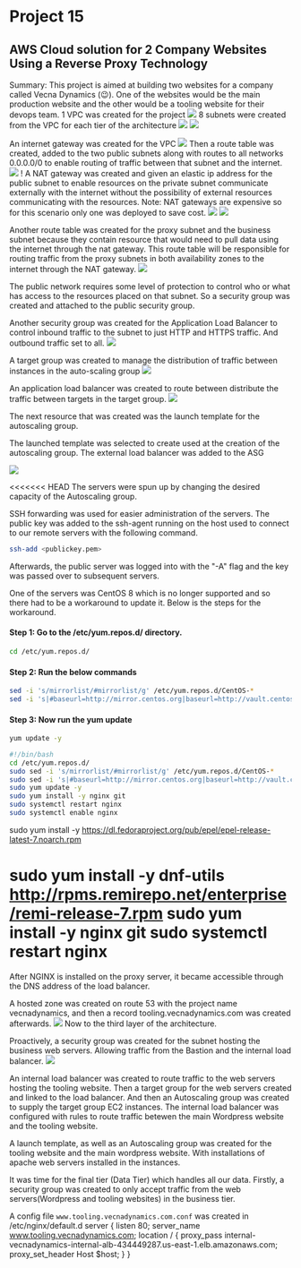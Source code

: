 # Project 15

## AWS Cloud solution for 2 Company Websites Using a Reverse Proxy Technology

Summary: This project is aimed at building two websites for a company called Vecna Dynamics (😉). One of the websites would be the main production website and the other would be a tooling website for their devops team.
1 VPC was created for the project
![](media/Project15_images/AWS-Architecture.png)
8 subnets were created from the VPC for each tier of the architecture
![](media/Project15_images/creating_subnets.png)
![](media/Project15_images/created_subnets.png)

An internet gateway was created for the VPC
![](media/Project15_images/igw.png)
Then a route table was created, added to the two public subnets along with routes to all networks 0.0.0.0/0 to enable routing of traffic between that subnet and the internet.
![](media/Project15_images/rt_public_subnets.png)
! A NAT gateway was created and given an elastic ip address for the public subnet to enable resources on the private subnet communicate externally with the internet without the possibility of external resources communicating with the resources.
Note: NAT gateways are expensive so for this scenario only one was deployed to save cost.
![](media/Project15_images/nat_gateway.png)
![](media/Project15_images/nat-gateway-subnets.png)

Another route table was created for the proxy subnet and the business subnet because they contain resource that would need to pull data using the internet through the nat gateway. This route table will be responsible for routing traffic from the proxy subnets in both availability zones to the internet through the NAT gateway.
![](media/Project15_images/)

The public network requires some level of protection to control who or what has access to the resources placed on that subnet. So a security group was created and attached to the public security group.

Another security group was created for the Application Load Balancer to control inbound traffic to the subnet to just HTTP and HTTPS traffic. And outbound traffic set to all.
![](media/Project15_images/)

A target group was created to manage the distribution of traffic between instances in the auto-scaling group
![](media/Project15_images/)

An application load balancer was created to route between distribute the traffic between targets in the target group.
![](media/Project15_images/)

The next resource that was created was the launch template for the autoscaling group.

The launched template was selected to create used at the creation of the autoscaling group. The external load balancer was added to the ASG

![](media/Project15_images/)

<<<<<<< HEAD
The servers were spun up by changing the desired capacity of the Autoscaling group.

SSH forwarding was used for easier administration of the servers. The public key was added to the ssh-agent running on the host used to connect to our remote servers with the following command.

```bash
ssh-add <publickey.pem>
```

Afterwards, the public server was logged into with the "-A" flag and the key was passed over to subsequent servers.

One of the servers was CentOS 8 which is no longer supported and so there had to be a workaround to update it. Below is the steps for the workaround.

#### Step 1: Go to the /etc/yum.repos.d/ directory.

```bash
cd /etc/yum.repos.d/
```

#### Step 2: Run the below commands

```bash
sed -i 's/mirrorlist/#mirrorlist/g' /etc/yum.repos.d/CentOS-*
sed -i 's|#baseurl=http://mirror.centos.org|baseurl=http://vault.centos.org|g' /etc/yum.repos.d/CentOS-*
```

#### Step 3: Now run the yum update

```bash
yum update -y
```

```bash
#!/bin/bash
cd /etc/yum.repos.d/
sudo sed -i 's/mirrorlist/#mirrorlist/g' /etc/yum.repos.d/CentOS-*
sudo sed -i 's|#baseurl=http://mirror.centos.org|baseurl=http://vault.centos.org|g' /etc/yum.repos.d/CentOS-*
sudo yum update -y
sudo yum install -y nginx git
sudo systemctl restart nginx
sudo systemctl enable nginx
```

sudo yum install -y https://dl.fedoraproject.org/pub/epel/epel-release-latest-7.noarch.rpm

sudo yum install -y dnf-utils http://rpms.remirepo.net/enterprise/remi-release-7.rpm
sudo yum install -y nginx git
sudo systemctl restart nginx
=======
After NGINX is installed on the proxy server, it became accessible through the DNS address of the load balancer.

A hosted zone was created on route 53 with the project name vecnadynamics, and then a record tooling.vecnadynamics.com was created afterwards.
![](media/Project15_images/)
Now to the third layer of the architecture.

Proactively, a security group was created for the subnet hosting the business web servers. Allowing traffic from the Bastion and the internal load balancer.
![](media/Project15_images/)

An internal load balancer was created to route traffic to the web servers hosting the tooling website. Then a target group for the web servers created and linked to the load balancer. And then an Autoscaling group was created to supply the target group EC2 instances.
The internal load balancer was configured with rules to route traffic betewen the main Wordpress website and the tooling website.

A launch template, as well as an Autoscaling group was created for the tooling website and the main wordpress website. With installations of apache web servers installed in the instances.

It was time for the final tier (Data Tier) which handles all our data. Firstly, a security group was created to only accept traffic from the web servers(Wordpress and tooling websites) in the business tier.

A config file `www.tooling.vecnadynamics.com.conf` was created in /etc/nginx/default.d
server {
listen 80;
server_name www.tooling.vecnadynamics.com;
location / {
proxy_pass internal-vecnadynamics-internal-alb-434449287.us-east-1.elb.amazonaws.com;
proxy_set_header Host $host;
}
}
